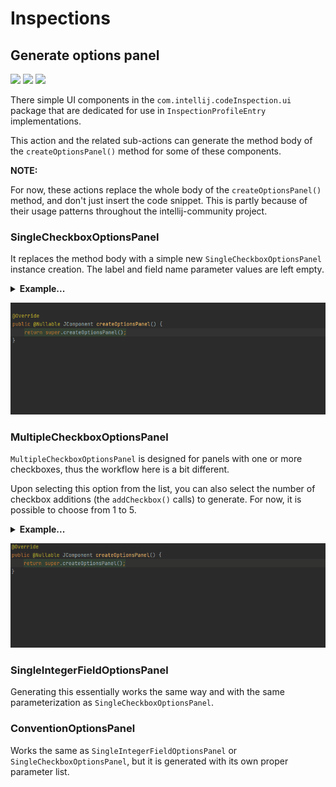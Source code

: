# Inspections

## Generate options panel

![](https://img.shields.io/badge/action-orange) ![](https://img.shields.io/badge/since-0.1.0-blue) [![](https://img.shields.io/badge/implementation-CreateInspectionOptionsPanelAction-blue)](../src/main/java/com/picimako/devkitplus/action/inspectionpanel/CreateInspectionOptionsPanelAction.java)

There simple UI components in the `com.intellij.codeInspection.ui` package that are dedicated for use in `InspectionProfileEntry` implementations.

This action and the related sub-actions can generate the method body of the `createOptionsPanel()` method for some of these components.

**NOTE:**

For now, these actions replace the whole body of the `createOptionsPanel()` method, and don't just insert the code snippet. This is partly because of their usage
patterns throughout the intellij-community project.

### SingleCheckboxOptionsPanel

It replaces the method body with a simple new `SingleCheckboxOptionsPanel` instance creation. The label and field name parameter values are left empty.

<details>
      <summary><strong>Example...</strong></summary>

**From:**
  ```java
public class SomeInspection extends LocalInspectionTool {
    @Override
    public @Nullable JComponent createOptionsPanel() {
        return super.createOptionsPanel();
    }
}
  ```

**To:**
  ```java
public class SomeInspection extends LocalInspectionTool {
    @Override
    public @Nullable JComponent createOptionsPanel() {
        return new SingleCheckboxOptionsPanel("", this, "");
    }
}
  ```
</details>

![generate_single_checkbox_options_panel](assets/generate_single_checkbox_options_panel.gif)

### MultipleCheckboxOptionsPanel

`MultipleCheckboxOptionsPanel` is designed for panels with one or more checkboxes, thus the workflow here is a bit different.

Upon selecting this option from the list, you can also select the number of checkbox additions (the `addCheckbox()` calls) to generate.
For now, it is possible to choose from 1 to 5.

<details>
      <summary><strong>Example...</strong></summary>

**From:**
  ```java
public class SomeInspection extends LocalInspectionTool {
    @Override
    public @Nullable JComponent createOptionsPanel() {
        return super.createOptionsPanel();
    }
}
  ```

**To (given 3 checkboxes were selected):**
  ```java
public class SomeInspection extends LocalInspectionTool {
    @Override
    public @Nullable JComponent createOptionsPanel() {
        MultipleCheckboxOptionsPanel panel = new MultipleCheckboxOptionsPanel(this);
        panel.addCheckbox("", "");
        panel.addCheckbox("", "");
        panel.addCheckbox("", "");
        return panel;
    }
}
  ```
</details>

![generate_multiple_checkbox_options_panel](assets/generate_multiple_checkbox_options_panel.gif)

### SingleIntegerFieldOptionsPanel

Generating this essentially works the same way and with the same parameterization as `SingleCheckboxOptionsPanel`.

### ConventionOptionsPanel

Works the same as `SingleIntegerFieldOptionsPanel` or `SingleCheckboxOptionsPanel`, but it is generated with its own
proper parameter list.
